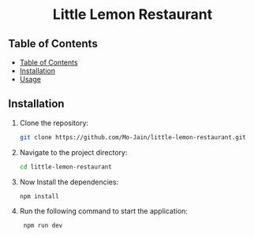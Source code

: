<h1 align='center'>Little Lemon Restaurant</h1>

## Table of Contents

- [Table of Contents](#table-of-contents)
- [Installation](#installation)
- [Usage](#usage)

## Installation

1. Clone the repository:
   ```bash
   git clone https://github.com/Mo-Jain/little-lemon-restaurant.git
   ```

2. Navigate to the project directory:
   ```bash
   cd little-lemon-restaurant
   ```

3. Now Install the dependencies:
   ```bash
   npm install
   ```
4. Run the following command to start the application:
   ```bash
    npm run dev
   ```
